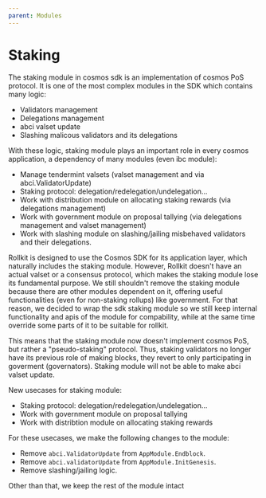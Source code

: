 ```yaml
---
parent: Modules
---
```


# Staking

The staking module in cosmos sdk is an implementation of cosmos PoS protocol. It is one of the most complex modules in the SDK which contains many logic:

- Validators management
- Delegations management
- abci valset update
- Slashing malicous validators and its delegations

With these logic, staking module plays an important role in every cosmos application, a dependency of many modules (even ibc module):

- Manage tendermint valsets (valset management and via abci.ValidatorUpdate)
- Staking protocol: delegation/redelegation/undelegation...
- Work with distribution module on allocating staking rewards (via delegations management)
- Work with government module on proposal tallying (via delegations management and valset management)
- Work with slashing module on slashing/jailing misbehaved validators and their delegations.

Rollkit is designed to use the Cosmos SDK for its application layer, which naturally includes the staking module. However, Rollkit doesn't have an actual valset or a consensus protocol, which makes the staking module lose its fundamental purpose. We still shouldn't remove the staking module because there are other modules dependent on it, offering useful functionalities (even for non-staking rollups) like government.
For that reason, we decided to wrap the sdk staking module so we still keep internal functionality and apis of the module for compability, while at the same time override some parts of it to be suitable for rollkit.

This means that the staking module now doesn't implement cosmos PoS, but rather a "pseudo-staking" protocol. Thus, staking validators no longer have its previous role of making blocks, they revert to only participating in goverment (governators). Staking module will not be able to make abci valset update.

New usecases for staking module:

- Staking protocol: delegation/redelegation/undelegation...
- Work with government module on proposal tallying
- Work with distribtion module on allocating staking rewards
  
For these usecases, we make the following changes to the module:

- Remove `abci.ValidatorUpdate` from `AppModule.Endblock`.
- Remove `abci.validatorUpdate` from `AppModule.InitGenesis`.
- Remove slashing/jailing logic.

Other than that, we keep the rest of the module intact
